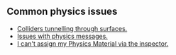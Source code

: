 ## Common physics issues
- [Colliders tunnelling through surfaces.](Object%20Tunnelling.md)
- [Issues with physics messages.](../Programming/Physics%20Messages.md)
- [I can't assign my Physics Material via the inspector.](Physics%20Material%20Differences.md)